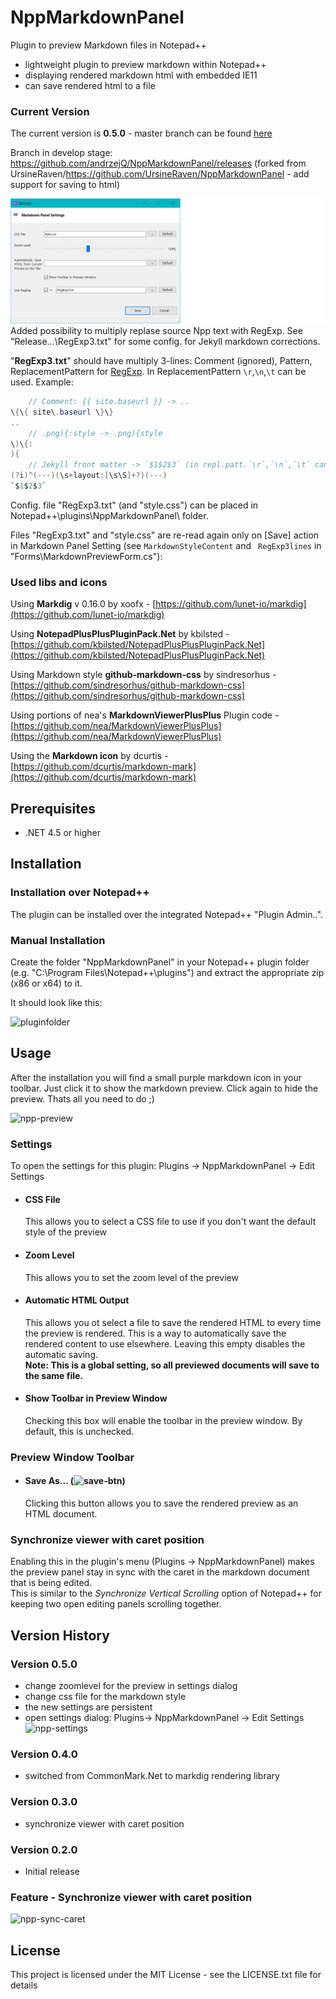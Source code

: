 # NppMarkdownPanel
Plugin to preview Markdown files in Notepad++

- lightweight plugin to preview markdown within Notepad++
- displaying rendered markdown html with embedded IE11
- can save rendered html to a file

### Current Version

The current version is **0.5.0** - master branch can be found [here](https://github.com/mohzy83/NppMarkdownPanel/releases)

Branch in develop stage: <https://github.com/andrzejQ/NppMarkdownPanel/releases>
(forked from UrsineRaven/<https://github.com/UrsineRaven/NppMarkdownPanel> - add support for saving to html)

![MdPanelSettins](help/MdPanelSettins.png "Picture of the Save button on the preview panel toolbar")
Added possibility to multiply replase source Npp text with RegExp. See "Release...\RegExp3.txt" for some config. for Jekyll markdown corrections.

"**RegExp3.txt**" should have multiply 3-lines: Comment (ignored), Pattern, ReplacementPattern for [RegExp](https://docs.microsoft.com/dotnet/standard/base-types/regular-expression-language-quick-reference). In ReplacementPattern `\r`,`\n`,`\t` can be used. Example:

````cs
    // Comment: {{ site.baseurl }} -> ..
\{\{ site\.baseurl \}\}
..
    // .png){:style -> .png){style
\)\{:
){
    // Jekyll front matter -> `$1$2$3` (in repl.patt.`\r`,`\n`,`\t` can be used, ex: ```\n$1$2$3\n```) 
(?i)^(---)(\s+layout:[\s\S]+?)(---)
`$1$2$3`
````

Config. file "RegExp3.txt" (and "style.css") can be placed in Notepad++\plugins\NppMarkdownPanel\ folder.

Files "RegExp3.txt" and "style.css" are re-read again only on [Save] action in Markdown Panel Setting (see `MarkdownStyleContent` and ` RegExp3lines` in "Forms\MarkdownPreviewForm.cs"):



### Used libs and icons

Using **Markdig** v 0.16.0 by xoofx - [https://github.com/lunet-io/markdig](https://github.com/lunet-io/markdig)

Using **NotepadPlusPlusPluginPack.Net** by kbilsted - [https://github.com/kbilsted/NotepadPlusPlusPluginPack.Net](https://github.com/kbilsted/NotepadPlusPlusPluginPack.Net)	

Using Markdown style **github-markdown-css** by sindresorhus - [https://github.com/sindresorhus/github-markdown-css](https://github.com/sindresorhus/github-markdown-css)

Using portions of nea's **MarkdownViewerPlusPlus** Plugin code - [https://github.com/nea/MarkdownViewerPlusPlus](https://github.com/nea/MarkdownViewerPlusPlus)

Using the **Markdown icon** by dcurtis  - [https://github.com/dcurtis/markdown-mark](https://github.com/dcurtis/markdown-mark)

## Prerequisites
- .NET 4.5 or higher 

## Installation
### Installation over Notepad++ 
The plugin can be installed over the integrated Notepad++ "Plugin Admin..".
### Manual Installation
Create the folder "NppMarkdownPanel" in your Notepad++ plugin folder (e.g. "C:\Program Files\Notepad++\plugins") and extract the appropriate zip (x86 or x64) to it.

It should look like this:

![pluginfolder](help/pluginfolder.png "Layout of the plugin folder after installation")

## Usage

After the installation you will find a small purple markdown icon in your toolbar.
Just click it to show the markdown preview. Click again to hide the preview.
Thats all you need to do ;)

![npp-preview](help/npp-preview.png "Layout of the plugin folder after installation")

### Settings

To open the settings for this plugin: Plugins -> NppMarkdownPanel -> Edit Settings

* #### CSS File
    This allows you to select a CSS file to use if you don't want the default style of the preview

* #### Zoom Level
    This allows you to set the zoom level of the preview

* #### Automatic HTML Output
    This allows you ot select a file to save the rendered HTML to every time the preview is rendered. This is a way to automatically save the rendered content to use elsewhere. Leaving this empty disables the automatic saving.  
    __Note: This is a global setting, so all previewed documents will save to the same file.__

* #### Show Toolbar in Preview Window
    Checking this box will enable the toolbar in the preview window. By default, this is unchecked.

### Preview Window Toolbar

* #### Save As... (![save-btn](help/save-btn.png "Picture of the Save button on the preview panel toolbar"))
    Clicking this button allows you to save the rendered preview as an HTML document.

### Synchronize viewer with caret position

Enabling this in the plugin's menu (Plugins -> NppMarkdownPanel) makes the preview panel stay in sync with the caret in the markdown document that is being edited.  
This is similar to the _Synchronize Vertical Scrolling_ option of Notepad++ for keeping two open editing panels scrolling together.


## Version History

### Version 0.5.0
- change zoomlevel for the preview in settings dialog
- change css file for the markdown style
- the new settings are persistent
- open settings dialog: Plugins-> NppMarkdownPanel -> Edit Settings
![npp-settings](help/open-settings.png "open settings dialog")

### Version 0.4.0
- switched from CommonMark.Net to markdig rendering library

### Version 0.3.0
- synchronize viewer with caret position

### Version 0.2.0
- Initial release


### Feature - Synchronize viewer with caret position

![npp-sync-caret](help/sync_caret.gif "Synchronize viewer with caret position")


## License

This project is licensed under the MIT License - see the LICENSE.txt file for details
